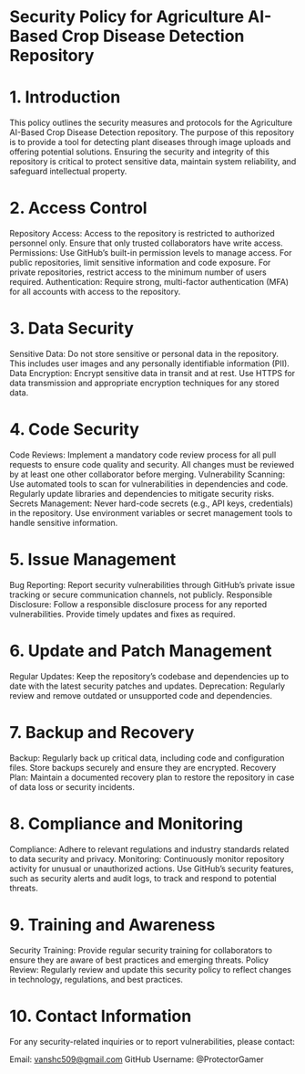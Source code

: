 # Security Policy for Agriculture AI-Based Crop Disease Detection Repository
# 1. Introduction
This policy outlines the security measures and protocols for the Agriculture AI-Based Crop Disease Detection repository. The purpose of this repository is to provide a tool for detecting plant diseases through image uploads and offering potential solutions. Ensuring the security and integrity of this repository is critical to protect sensitive data, maintain system reliability, and safeguard intellectual property.

# 2. Access Control
Repository Access: Access to the repository is restricted to authorized personnel only. Ensure that only trusted collaborators have write access.
Permissions: Use GitHub’s built-in permission levels to manage access. For public repositories, limit sensitive information and code exposure. For private repositories, restrict access to the minimum number of users required.
Authentication: Require strong, multi-factor authentication (MFA) for all accounts with access to the repository.
# 3. Data Security
Sensitive Data: Do not store sensitive or personal data in the repository. This includes user images and any personally identifiable information (PII).
Data Encryption: Encrypt sensitive data in transit and at rest. Use HTTPS for data transmission and appropriate encryption techniques for any stored data.
# 4. Code Security
Code Reviews: Implement a mandatory code review process for all pull requests to ensure code quality and security. All changes must be reviewed by at least one other collaborator before merging.
Vulnerability Scanning: Use automated tools to scan for vulnerabilities in dependencies and code. Regularly update libraries and dependencies to mitigate security risks.
Secrets Management: Never hard-code secrets (e.g., API keys, credentials) in the repository. Use environment variables or secret management tools to handle sensitive information.
# 5. Issue Management
Bug Reporting: Report security vulnerabilities through GitHub’s private issue tracking or secure communication channels, not publicly.
Responsible Disclosure: Follow a responsible disclosure process for any reported vulnerabilities. Provide timely updates and fixes as required.
# 6. Update and Patch Management
Regular Updates: Keep the repository’s codebase and dependencies up to date with the latest security patches and updates.
Deprecation: Regularly review and remove outdated or unsupported code and dependencies.
# 7. Backup and Recovery
Backup: Regularly back up critical data, including code and configuration files. Store backups securely and ensure they are encrypted.
Recovery Plan: Maintain a documented recovery plan to restore the repository in case of data loss or security incidents.
# 8. Compliance and Monitoring
Compliance: Adhere to relevant regulations and industry standards related to data security and privacy.
Monitoring: Continuously monitor repository activity for unusual or unauthorized actions. Use GitHub’s security features, such as security alerts and audit logs, to track and respond to potential threats.
# 9. Training and Awareness
Security Training: Provide regular security training for collaborators to ensure they are aware of best practices and emerging threats.
Policy Review: Regularly review and update this security policy to reflect changes in technology, regulations, and best practices.
# 10. Contact Information
For any security-related inquiries or to report vulnerabilities, please contact:

Email: vanshc509@gmail.com
GitHub Username: @ProtectorGamer
